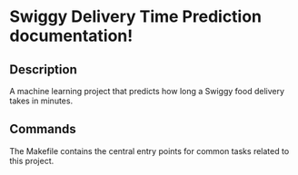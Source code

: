 # Swiggy Delivery Time Prediction documentation!

## Description

A machine learning project that predicts how long a Swiggy food delivery takes in minutes.

## Commands

The Makefile contains the central entry points for common tasks related to this project.

